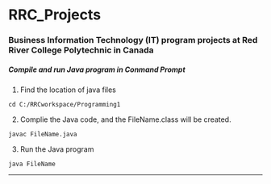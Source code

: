# RRC_Projects
### Business Information Technology (IT) program projects at Red River College Polytechnic in Canada


##### Compile and run Java program in Conmand Prompt

1. Find the location of java files
```
cd C:/RRCworkspace/Programming1
```

2. Complie the Java code, and the FileName.class will be created.
```
javac FileName.java
```

3. Run the Java program
```
java FileName
```

---
